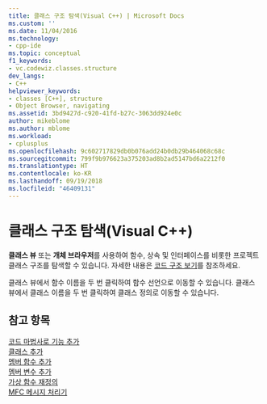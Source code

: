 ```yaml
---
title: 클래스 구조 탐색(Visual C++) | Microsoft Docs
ms.custom: ''
ms.date: 11/04/2016
ms.technology:
- cpp-ide
ms.topic: conceptual
f1_keywords:
- vc.codewiz.classes.structure
dev_langs:
- C++
helpviewer_keywords:
- classes [C++], structure
- Object Browser, navigating
ms.assetid: 3bd9427d-c920-41fd-b27c-3063dd924e0c
author: mikeblome
ms.author: mblome
ms.workload:
- cplusplus
ms.openlocfilehash: 9c602717829db0b076add24b0db29b464068c68c
ms.sourcegitcommit: 799f9b976623a375203ad8b2ad5147bd6a2212f0
ms.translationtype: HT
ms.contentlocale: ko-KR
ms.lasthandoff: 09/19/2018
ms.locfileid: "46409131"
---
```

# <a name="navigating-the-class-structure-visual-c"></a>클래스 구조 탐색(Visual C++)

**클래스 뷰** 또는 **개체 브라우저**를 사용하여 함수, 상속 및 인터페이스를 비롯한 프로젝트 클래스 구조를 탐색할 수 있습니다. 자세한 내용은 [코드 구조 보기](/visualstudio/ide/viewing-the-structure-of-code)를 참조하세요.

클래스 뷰에서 함수 이름을 두 번 클릭하여 함수 선언으로 이동할 수 있습니다. 클래스 뷰에서 클래스 이름을 두 번 클릭하여 클래스 정의로 이동할 수 있습니다.

## <a name="see-also"></a>참고 항목

[코드 마법사로 기능 추가](../ide/adding-functionality-with-code-wizards-cpp.md)<br>
[클래스 추가](../ide/adding-a-class-visual-cpp.md)<br>
[멤버 함수 추가](../ide/adding-a-member-function-visual-cpp.md)<br>
[멤버 변수 추가](../ide/adding-a-member-variable-visual-cpp.md)<br>
[가상 함수 재정의](../ide/overriding-a-virtual-function-visual-cpp.md)<br>
[MFC 메시지 처리기](../mfc/reference/adding-an-mfc-message-handler.md)